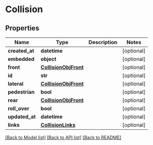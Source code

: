 # Collision

## Properties
Name | Type | Description | Notes
------------ | ------------- | ------------- | -------------
**created_at** | **datetime** |  | [optional] 
**embedded** | **object** |  | [optional] 
**front** | [**CollisionObjFront**](CollisionObjFront.md) |  | [optional] 
**id** | **str** |  | [optional] 
**lateral** | [**CollisionObjFront**](CollisionObjFront.md) |  | [optional] 
**pedestrian** | **bool** |  | [optional] 
**rear** | [**CollisionObjFront**](CollisionObjFront.md) |  | [optional] 
**roll_over** | **bool** |  | [optional] 
**updated_at** | **datetime** |  | [optional] 
**links** | [**CollisionLinks**](CollisionLinks.md) |  | [optional] 

[[Back to Model list]](../../README.md#documentation-for-models) [[Back to API list]](../../README.md#documentation-for-api-endpoints) [[Back to README]](../../README.md)


